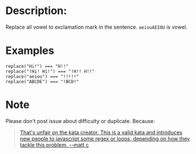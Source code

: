 # Description:

 Replace all vowel to exclamation mark in the sentence. `aeiouAEIOU` is vowel.

# Examples

```
replace("Hi!") === "H!!"
replace("!Hi! Hi!") === "!H!! H!!"
replace("aeiou") === "!!!!!"
replace("ABCDE") === "!BCD!"
```

# Note

Please don't post issue about difficulty or duplicate. Because:
>[That's unfair on the kata creator. This is a valid kata and introduces new people to javascript some regex or loops, depending on how they tackle this problem.  --matt c](https://www.codewars.com/kata/remove-exclamation-marks/discuss#57fabb625c9910c73000024e)

